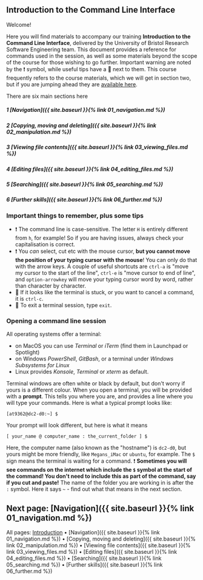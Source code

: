 ## Introduction to the Command Line Interface

Welcome!

Here you will find materials to accompany our training **Introduction to the Command Line Interface**, delivered by the University of Bristol Research Software Engineering team. This document provides a reference for commands used in the session, as well as some materials beyond the scope of the course for those wishing to go further. Important warning are noted by the ❗ symbol, while useful tips have a 💙 next to them. This course frequently refers to the course materials, which we will get in section two, but if you are jumping ahead they are [available here](https://github.com/altanner/intro_to_CLI/raw/main/command_line_files.zip).

There are six main sections here

##### 1 [Navigation]({{ site.baseurl }}{% link 01_navigation.md %}) 
##### 2 [Copying, moving and deleting]({{ site.baseurl }}{% link 02_manipulation.md %})
##### 3 [Viewing file contents]({{ site.baseurl }}{% link 03_viewing_files.md %})
##### 4 [Editing files]({{ site.baseurl }}{% link 04_editing_files.md %})
##### 5 [Searching]({{ site.baseurl }}{% link 05_searching.md %})
##### 6 [Further skills]({{ site.baseurl }}{% link 06_further.md %})

### Important things to remember, plus some tips

- ❗ The command line is case-sensitive. The letter `H` is entirely different from `h`, for example! So if you are having issues, always check your capitalisation is correct.
- ❗ You *can* select, cut etc with the mouse cursor, **but you cannot move the position of your typing cursor with the mouse**! You can only do that with the arrow keys. A couple of useful shortcuts are `ctrl-a` is "move my cursor to the start of the line", `ctrl-e` is "move cursor to end of line", and `option-arrowkey` will move your typing cursor word by word, rather than character by character.
- 💙 If it looks like the terminal is stuck, or you want to cancel a command, it is `ctrl-c`.
- 💙 To exit a terminal session, type `exit`.

### Opening a command line session

All operating systems offer a terminal: 
- on MacOS you can use *Terminal* or *iTerm* (find them in Launchpad or Spotlight)
- on Windows *PowerShell*, *GitBash*, or a terminal under *Windows Subsystems for Linux* 
- Linux provides *Konsole*, *Terminal* or *xterm* as default.

Terminal windows are often white or black by default, but don't worry if yours is a different colour. When you open a terminal, you will be provided with a **prompt**. This tells you where you are, and provides a line where you will type your commands. Here is what a typical prompt looks like:

```
[at9362@dc2-d0:~] $
```

Your prompt will look different, but here is what it means

```
[ your_name @ computer_name : the_current_folder ] $
```

Here, the computer name (also known as the "hostname") is `dc2-d0`, but yours might be more friendly, like `Megans_iMac` or `ubuntu`, for example. 
The `$` sign means the terminal is waiting for a command. ❗ **Sometimes you will see commands on the internet which include the `$` symbol at the start of the command! You don't need to include this as part of the command, say if you cut and paste!** The name of the folder you are working in is after the `:` symbol. Here it says `~` - find out what that means in the next section. 

## Next page: [Navigation]({{ site.baseurl }}{% link 01_navigation.md %})

All pages: [Introduction](https://altanner.github.io/intro_to_CLI) • [Navigation]({{ site.baseurl }}{% link 01_navigation.md %}) • [Copying, moving and deleting]({{ site.baseurl }}{% link 02_manipulation.md %}) • [Viewing file contents]({{ site.baseurl }}{% link 03_viewing_files.md %}) • [Editing files]({{ site.baseurl }}{% link 04_editing_files.md %}) • [Searching]({{ site.baseurl }}{% link 05_searching.md %}) • [Further skills]({{ site.baseurl }}{% link 06_further.md %})
